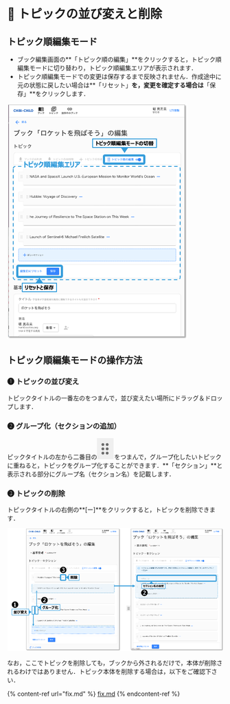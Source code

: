 # 🌿 トピックの並び変えと削除

## トピック順編集モード

* ブック編集画面の**「トピック順の編集」**をクリックすると，トピック順編集モードに切り替わり，トピック順編集エリアが表示されます．
* トピック順編集モードでの変更は保存するまで反映されません．作成途中に元の状態に戻したい場合は**「リセット」**を，変更を確定する場合は**「保存」**をクリックします．

![](<../../../.gitbook/assets/image (441).png>)

## トピック順編集モードの操作方法

### ❶ トピックの並び変え

トピックタイトルの一番左の<img src="../.gitbook/assets/image (112).png" alt="" data-size="line">をつまんで，並び変えたい場所にドラッグ＆ドロップします．

### ❷ グループ化（セクションの追加）

&#x20;ピックタイトルの左から二番目の<img src="../../../.gitbook/assets/image (112).png" alt="" data-size="line">をつまんで，グループ化したいトピックに重ねると，トピックをグループ化することができます．**「セクション」**と表示される部分にグループ名（セクション名）を記載します．

### ❸ トピックの削除

トピックタイトルの右側の**\[ー]**をクリックすると，トピックを削除できます．

![](<../../../.gitbook/assets/image (391).png>)

なお，ここでトピックを削除しても，ブックから外されるだけで，本体が削除されるわけではありません．トピック本体を削除する場合は，以下をご確認下さい．

{% content-ref url="fix.md" %}
[fix.md](fix.md)
{% endcontent-ref %}

